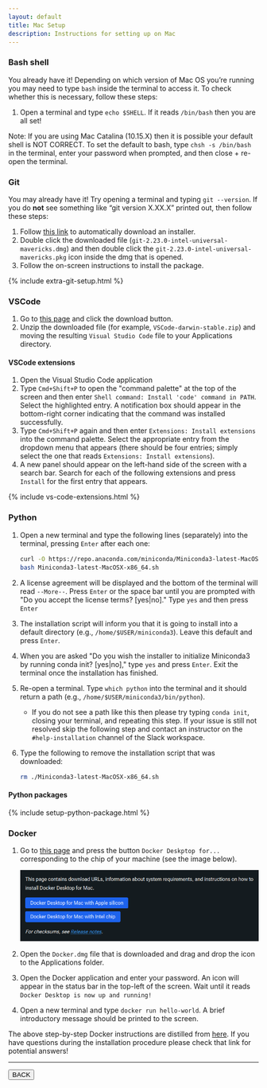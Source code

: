```yaml
---
layout: default
title: Mac Setup
description: Instructions for setting up on Mac
---
```


### Bash shell

You already have it! Depending on which version of Mac OS you’re running you may
need to type `bash` inside the terminal to access it. To check whether this is
necessary, follow these steps:

1. Open a terminal and type `echo $SHELL`. If it reads `/bin/bash` then you are
   all set!

Note: If you are using Mac Catalina (10.15.X) then it is possible your default
shell is NOT CORRECT. To set the default to bash, type `chsh -s /bin/bash` in
the terminal, enter your password when prompted, and then close + re-open the
terminal.

### Git

You may already have it!
Try opening a terminal and typing `git --version`.
If you do **not** see something like “git version X.XX.X” printed out, then follow these steps:

1. Follow
   [this link](https://sourceforge.net/projects/git-osx-installer/files/git-2.23.0-intel-universal-mavericks.dmg/download?use_mirror=autoselect)
   to automatically download an installer.
1. Double click the downloaded file (`git-2.23.0-intel-universal-mavericks.dmg`)
   and then double click the `git-2.23.0-intel-universal-mavericks.pkg` icon
   inside the dmg that is opened.
1. Follow the on-screen instructions to install the package.

{% include extra-git-setup.html %}

### VSCode

1. Go to [this page](https://code.visualstudio.com/) and click the download button.
1. Unzip the downloaded file (for example, `VSCode-darwin-stable.zip`)
   and moving the resulting `Visual Studio Code` file to your Applications directory.

#### VSCode extensions

1. Open the Visual Studio Code application
1. Type `Cmd+Shift+P` to open the "command palette" at the top of the screen and then enter
   `Shell command: Install 'code' command in PATH`.
   Select the highlighted entry.
   A notification box should appear in the bottom-right corner indicating that the command was installed successfully.
1. Type `Cmd+Shift+P` again and then enter `Extensions: Install extensions`
   into the command palette.
   Select the appropriate entry from the dropdown menu that appears
   (there should be four entries; simply select the one that reads `Extensions: Install extensions`).
1. A new panel should appear on the left-hand side of the screen with a search bar.
   Search for each of the following extensions and press `Install` for the first entry that appears.

{% include vs-code-extensions.html %}

### Python

1. Open a new terminal and type the following lines (separately) into the
   terminal, pressing `Enter` after each one:

   ```bash
   curl -O https://repo.anaconda.com/miniconda/Miniconda3-latest-MacOSX-x86_64.sh
   bash Miniconda3-latest-MacOSX-x86_64.sh
   ```

1. A license agreement will be displayed and the bottom of the terminal will read `--More--`.
   Press `Enter` or the space bar until you are prompted with
   "Do you accept the license terms? [yes|no]."
   Type `yes` and then press `Enter`
1. The installation script will inform you that it is going to install into a
   default directory (e.g., `/home/$USER/miniconda3`).
   Leave this default and press `Enter`.
1. When you are asked "Do you wish the installer to initialize Miniconda3 by running conda init? [yes|no],"
   type `yes` and press `Enter`.
   Exit the terminal once the installation has finished.
1. Re-open a terminal.
   Type `which python` into the terminal and it should return a path (e.g., `/home/$USER/miniconda3/bin/python`).
   - If you do not see a path like this then please try typing `conda init`,
     closing your terminal, and repeating this step.
     If your issue is still not resolved skip the following step
     and contact an instructor on the `#help-installation` channel of the Slack workspace.
1. Type the following to remove the installation script that was downloaded:

   ```bash
   rm ./Miniconda3-latest-MacOSX-x86_64.sh
   ```

#### Python packages

{% include setup-python-package.html %}

### Docker

1. Go to
   [this page](https://docs.docker.com/desktop/install/mac-install/)
   and press the button `Docker Deskptop for...` corresponding to the chip of your machine (see the image below).

   [![](../assets/images/docker_mac.png)](https://docs.docker.com/desktop/install/mac-install/)

1. Open the `Docker.dmg` file that is downloaded and drag and drop the icon to the Applications folder.

1. Open the Docker application and enter your password.
   An icon will appear in the status bar in the top-left of the screen.
   Wait until it reads `Docker Desktop is now up and running!`

1. Open a new terminal and type `docker run hello-world`.
   A brief introductory message should be printed to the screen.

The above step-by-step Docker instructions are distilled from
[here](https://docs.docker.com/docker-for-mac/install/).
If you have questions during the installation procedure please check that link for potential answers!

---

<a href="{{ site.url }}/setup/setup.html"><button>BACK</button></a>
